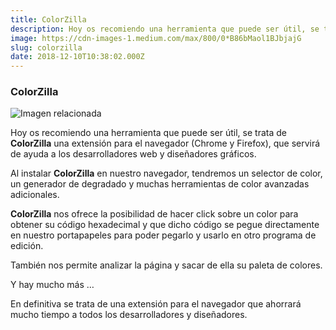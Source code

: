 ```yaml
---
title: ColorZilla
description: Hoy os recomiendo una herramienta que puede ser útil, se trata de ColorZilla una extensión para el navegador (Chrome y Firefox), que…
image: https://cdn-images-1.medium.com/max/800/0*B86bMaol1BJbjajG
slug: colorzilla
date: 2018-12-10T10:38:02.000Z
---
```


### ColorZilla

![Imagen relacionada](https://cdn-images-1.medium.com/max/800/0*B86bMaol1BJbjajG)

Hoy os recomiendo una herramienta que puede ser útil, se trata de **ColorZilla** una extensión para el navegador (Chrome y Firefox), que servirá de ayuda a los desarrolladores web y diseñadores gráficos.

Al instalar **ColorZilla** en nuestro navegador, tendremos un selector de color, un generador de degradado y muchas herramientas de color avanzadas adicionales.

**ColorZilla** nos ofrece la posibilidad de hacer click sobre un color para obtener su código hexadecimal y que dicho código se pegue directamente en nuestro portapapeles para poder pegarlo y usarlo en otro programa de edición.

También nos permite analizar la página y sacar de ella su paleta de colores.

Y hay mucho más …

En definitiva se trata de una extensión para el navegador que ahorrará mucho tiempo a todos los desarrolladores y diseñadores.
